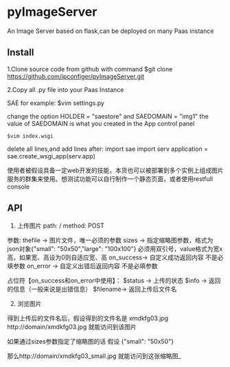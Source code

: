 pyImageServer
=============

An Image Server based on flask,can be deployed on many Paas instance

Install
----------------------------------------
1.Clone source code from github with command
    $git clone https://github.com/ipconfiger/pyImageServer.git

2.Copy all .py file into your Paas Instance

  SAE for example:
    $vim settings.py
 
  change the option HOLDER = "saestore" and SAEDOMAIN = "img1"
  the value of SAEDOMAIN is what you created in the App control panel

    $vim index.wsgi
    
  delete all lines,and add lines after:
    import sae
    import serv
    application = sae.create_wsgi_app(serv.app)

使用者被假设具备一定web开发的技能，本货也可以被部署到多个实例上组成图片服务的群集来使用。想测试功能可以自行制作一个静态页面，或者使用restfull console

API
---------------------------------------------
1. 上传图片
  path: /
  method: POST

  参数:
  thefile ->  图片文件，唯一必须的参数 
  sizes   ->  指定缩略图参数，格式为json对象{"small": "50x50","large": "100x100"}
              必须用双引号，value格式为宽x高，如果宽、高设为0则自适应宽、高
  on_success-> 自定义成功返回内容 不是必填参数
  on_error  -> 自定义出错后返回内容 不是必填参数
  
  占位符【on_success和on_error中使用】：
  $status  -> 上传的状态
  $info    -> 返回的信息（一般来说是出错信息）
  $filename-> 返回上传后文件名

2. 浏览图片

得到上传后的文件名后，假设得到的文件名是 xmdkfg03.jpg
http://domain/xmdkfg03.jpg 就能访问到该图片

如果通过sizes参数指定了缩略图的话
假设 {"small": "50x50"}

那么http://domain/xmdkfg03_small.jpg 就能访问到这张缩略图_









 

